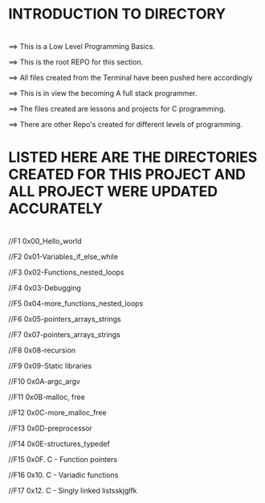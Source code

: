 # INTRODUCTION TO DIRECTORY
#

==> This is a Low Level Programming Basics.

==> This is the root REPO for this section.

==> All files created from the Terminal have been pushed here accordingly

==> This is in view the becoming A full stack programmer.

==> The files created are lessons and projects for C programming.

==> There are other Repo's created for different levels of programming.

# LISTED HERE ARE THE DIRECTORIES CREATED FOR THIS PROJECT AND ALL PROJECT WERE UPDATED ACCURATELY
#

//F1 0x00_Hello_world

//F2 0x01-Variables_if_else_while

//F3 0x02-Functions_nested_loops

//F4 0x03-Debugging

//F5 0x04-more_functions_nested_loops

//F6 0x05-pointers_arrays_strings

//F7 0x07-pointers_arrays_strings

//F8 0x08-recursion

//F9 0x09-Static libraries

//F10 0x0A-argc_argv

//F11 0x0B-malloc, free

//F12 0x0C-more_malloc_free

//F13 0x0D-preprocessor

//F14 0x0E-structures_typedef

//F15 0x0F. C - Function pointers

//F16 0x10. C - Variadic functions

//F17 0x12. C - Singly linked listsskjglfk

